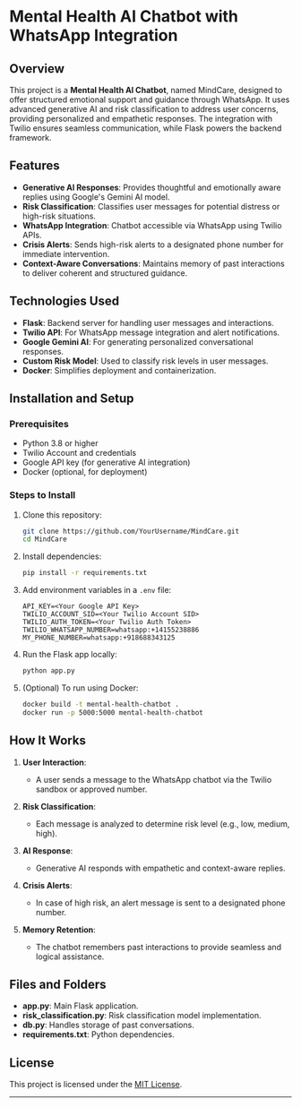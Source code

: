 # Mental Health AI Chatbot with WhatsApp Integration

## Overview

This project is a **Mental Health AI Chatbot**, named MindCare, designed to offer structured emotional support and guidance through WhatsApp. It uses advanced generative AI and risk classification to address user concerns, providing personalized and empathetic responses. The integration with Twilio ensures seamless communication, while Flask powers the backend framework.

## Features

- **Generative AI Responses**: Provides thoughtful and emotionally aware replies using Google's Gemini AI model.
- **Risk Classification**: Classifies user messages for potential distress or high-risk situations.
- **WhatsApp Integration**: Chatbot accessible via WhatsApp using Twilio APIs.
- **Crisis Alerts**: Sends high-risk alerts to a designated phone number for immediate intervention.
- **Context-Aware Conversations**: Maintains memory of past interactions to deliver coherent and structured guidance.

## Technologies Used

- **Flask**: Backend server for handling user messages and interactions.
- **Twilio API**: For WhatsApp message integration and alert notifications.
- **Google Gemini AI**: For generating personalized conversational responses.
- **Custom Risk Model**: Used to classify risk levels in user messages.
- **Docker**: Simplifies deployment and containerization.

## Installation and Setup

### Prerequisites

- Python 3.8 or higher
- Twilio Account and credentials
- Google API key (for generative AI integration)
- Docker (optional, for deployment)

### Steps to Install

1. Clone this repository:
   ```bash
   git clone https://github.com/YourUsername/MindCare.git
   cd MindCare
   ```

2. Install dependencies:
   ```bash
   pip install -r requirements.txt
   ```

3. Add environment variables in a `.env` file:
   ```plaintext
   API_KEY=<Your Google API Key>
   TWILIO_ACCOUNT_SID=<Your Twilio Account SID>
   TWILIO_AUTH_TOKEN=<Your Twilio Auth Token>
   TWILIO_WHATSAPP_NUMBER=whatsapp:+14155238886
   MY_PHONE_NUMBER=whatsapp:+918688343125
   ```

4. Run the Flask app locally:
   ```bash
   python app.py
   ```

5. (Optional) To run using Docker:
   ```bash
   docker build -t mental-health-chatbot .
   docker run -p 5000:5000 mental-health-chatbot
   ```

## How It Works

1. **User Interaction**:
   - A user sends a message to the WhatsApp chatbot via the Twilio sandbox or approved number.

2. **Risk Classification**:
   - Each message is analyzed to determine risk level (e.g., low, medium, high).

3. **AI Response**:
   - Generative AI responds with empathetic and context-aware replies.

4. **Crisis Alerts**:
   - In case of high risk, an alert message is sent to a designated phone number.

5. **Memory Retention**:
   - The chatbot remembers past interactions to provide seamless and logical assistance.

## Files and Folders

- **app.py**: Main Flask application.
- **risk_classification.py**: Risk classification model implementation.
- **db.py**: Handles storage of past conversations.
- **requirements.txt**: Python dependencies.

## License

This project is licensed under the [MIT License](LICENSE).

---
